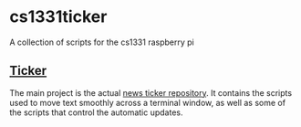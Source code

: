 # cs1331ticker
A collection of scripts for the cs1331 raspberry pi
## [Ticker](https://github.com/ruyimarone/cs1331ticker/tree/master/ticker)
The main project is the actual [news ticker repository](https://github.com/ruyimarone/cs1331ticker/tree/master/ticker). It contains the scripts used to move text smoothly across a terminal window, as well as some of the scripts that control the automatic updates. 
